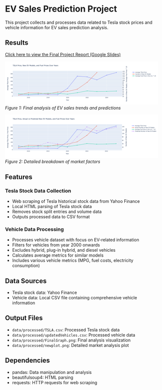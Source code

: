 # EV Sales Prediction Project

This project collects and processes data related to Tesla stock prices and vehicle information for EV sales prediction analysis.

## Results
[Click here to view the Final Project Report (Google Slides)](https://docs.google.com/presentation/d/1lGaHgpP3FbwZHdyZJ207GX1rNtI-e0vKOdg9Ds_K_uo/edit?usp=sharing)

![Final Analysis Graph](data/processed/FinalGraph.png)
*Figure 1: Final analysis of EV sales trends and predictions*

![Detailed Plot](data/processed/newplot.png)
*Figure 2: Detailed breakdown of market factors*

## Features

### Tesla Stock Data Collection
- Web scraping of Tesla historical stock data from Yahoo Finance
- Local HTML parsing of Tesla stock data
- Removes stock split entries and volume data
- Outputs processed data to CSV format

### Vehicle Data Processing
- Processes vehicle dataset with focus on EV-related information
- Filters for vehicles from year 2000 onwards
- Excludes hybrid, plug-in hybrid, and diesel vehicles
- Calculates average metrics for similar models
- Includes various vehicle metrics (MPG, fuel costs, electricity consumption)

## Data Sources
- Tesla stock data: Yahoo Finance
- Vehicle data: Local CSV file containing comprehensive vehicle information

## Output Files
- `data/processed/TSLA.csv`: Processed Tesla stock data
- `data/processed/updatedVehicles.csv`: Processed vehicle data
- `data/processed/FinalGraph.png`: Final analysis visualization
- `data/processed/newplot.png`: Detailed market analysis plot

## Dependencies
- pandas: Data manipulation and analysis
- beautifulsoup4: HTML parsing
- requests: HTTP requests for web scraping